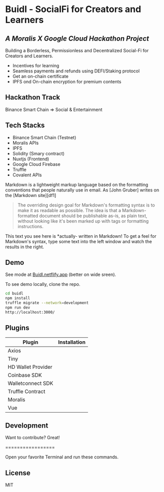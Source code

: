 # Buidl - SocialFi for Creators and Learners
## _A Moralis X Google Cloud Hackathon Project_

Building a Borderless, Permissionless and Decentralized Social-Fi for Creators and Learners.

- Incentives for learning
- Seamless payments and refunds using DEFI/Staking protocol
- Get an on-chain certificate
- IPFS ond On-chain encryption for premium contents

## Hackathon Track
  Binance Smart Chain => Social & Entertainment

## Tech Stacks

- Binance Smart Chain (Testnet)
- Moralis APIs
- IPFS 
- Solidity (Smary contract)
- Nuxtjs (Frontend)
- Google Cloud Firebase
- Truffle
- Covalent APIs

Markdown is a lightweight markup language based on the formatting conventions
that people naturally use in email.
As [John Gruber] writes on the [Markdown site][df1]

> The overriding design goal for Markdown's
> formatting syntax is to make it as readable
> as possible. The idea is that a
> Markdown-formatted document should be
> publishable as-is, as plain text, without
> looking like it's been marked up with tags
> or formatting instructions.

This text you see here is *actually- written in Markdown! To get a feel
for Markdown's syntax, type some text into the left window and
watch the results in the right.

## Demo

See mode at [Buidl.netflify.app](https://buidl.netflify.app/) (better on wide sreen).

To see demo locally, clone the repo.

```sh
cd buidl
npm install
truffle migrate --network=development
npm run dev
http://localhost:3000/
```
## Plugins

| Plugin | Installation |
| ------ | ------ |
| Axios |  |
| Tiny |  |
| HD Wallet Provider |  |
| Coinbase SDK |  |
| Walletconnect SDK |  |
| Truffle Contract |  |
| Moralis |  |
| Vue |  |

## Development

Want to contribute? Great!

=================

Open your favorite Terminal and run these commands.

## License

MIT
